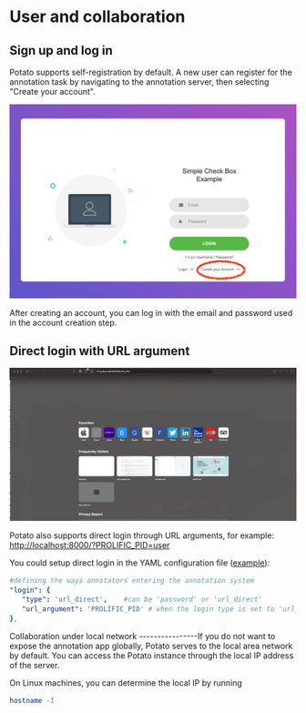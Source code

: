 # User and collaboration

## Sign up and log in
Potato supports self-registration by default. A new user can register for the annotation
task by navigating to the annotation server, then selecting \"Create
your account\".

![The log-in screen has an account creation button on the bottom right, circled in red.](img/login-button.png)

After creating an account, you can log in with the email and password
used in the account creation step.

## Direct login with URL argument

![image](img/screenshots/direct_login.gif)

Potato also supports direct login through URL arguments, for example:
<http://localhost:8000/?PROLIFIC_PID=user>

You could setup direct login in the YAML configuration file
([example](https://github.com/davidjurgens/potato/blob/master/example-projects/match_finding/configs/match_finding.yaml#L48)):

``` YAML
#defining the ways annotators entering the annotation system
"login": {
   "type": 'url_direct',    #can be 'password' or 'url_direct'
   "url_argument": 'PROLIFIC_PID' # when the login type is set to 'url_direct', 'url_argument' must be setup for a direct url argument login
},
```

Collaboration under local network \-\-\-\-\-\-\-\-\-\-\-\-\-\-\--If you
do not want to expose the annotation app globally, Potato serves to the
local area network by default. You can access the Potato instance
through the local IP address of the server.

On Linux machines, you can determine the local IP by running

``` bash
hostname -I
```
